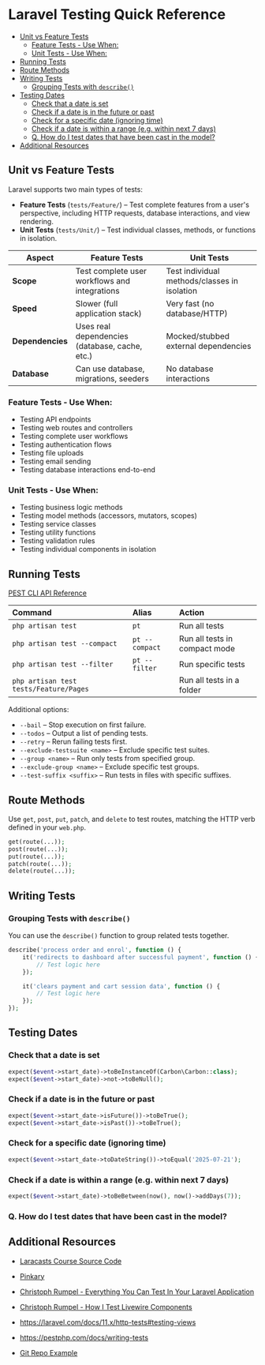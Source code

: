 # Laravel Testing Quick Reference

- [Unit vs Feature Tests](#unit-vs-feature-tests)
    - [Feature Tests - Use When:](#feature-tests---use-when)
    - [Unit Tests - Use When:](#unit-tests---use-when)
- [Running Tests](#running-tests)
- [Route Methods](#route-methods)
- [Writing Tests](#writing-tests)
    - [Grouping Tests with `describe()`](#grouping-tests-with-describe)
- [Testing Dates](#testing-dates)
    - [Check that a date is set](#check-that-a-date-is-set)
    - [Check if a date is in the future or past](#check-if-a-date-is-in-the-future-or-past)
    - [Check for a specific date (ignoring time)](#check-for-a-specific-date-ignoring-time)
    - [Check if a date is within a range (e.g. within next 7 days)](#check-if-a-date-is-within-a-range-eg-within-next-7-days)
    - [Q. How do I test dates that have been cast in the model?](#q-how-do-i-test-dates-that-have-been-cast-in-the-model)
- [Additional Resources](#additional-resources)


## Unit vs Feature Tests

Laravel supports two main types of tests:

- **Feature Tests** (`tests/Feature/`) – Test complete features from a user's
  perspective, including HTTP requests, database interactions, and view
  rendering.
- **Unit Tests** (`tests/Unit/`) – Test individual classes, methods, or
  functions in isolation.

| Aspect           | Feature Tests                                  | Unit Tests                                   |
| ---------------- | ---------------------------------------------- | -------------------------------------------- |
| **Scope**        | Test complete user workflows and integrations  | Test individual methods/classes in isolation |
| **Speed**        | Slower (full application stack)                | Very fast (no database/HTTP)                 |
| **Dependencies** | Uses real dependencies (database, cache, etc.) | Mocked/stubbed external dependencies         |
| **Database**     | Can use database, migrations, seeders          | No database interactions                     |

### Feature Tests - Use When:
- Testing API endpoints
- Testing web routes and controllers
- Testing complete user workflows
- Testing authentication flows
- Testing file uploads
- Testing email sending
- Testing database interactions end-to-end


### Unit Tests - Use When:
- Testing business logic methods
- Testing model methods (accessors, mutators, scopes)
- Testing service classes
- Testing utility functions
- Testing validation rules
- Testing individual components in isolation





## Running Tests

<a href="https://pestphp.com/docs/cli-api-reference" target="blank">PEST CLI API Reference</a>

| Command                                | Alias          | Action                        |
| :------------------------------------- | :------------- | :---------------------------- |
| `php artisan test`                     | `pt`           | Run all tests                 |
| `php artisan test --compact`           | `pt --compact` | Run all tests in compact mode |
| `php artisan test --filter`            | `pt --filter`  | Run specific tests            |
| `php artisan test tests/Feature/Pages` |                | Run all tests in a folder     |

Additional options:

- `--bail` – Stop execution on first failure.
- `--todos` – Output a list of pending tests.
- `--retry` – Rerun failing tests first.
- `--exclude-testsuite <name>` – Exclude specific test suites.
- `--group <name>` – Run only tests from specified group.
- `--exclude-group <name>` – Exclude specific test groups.
- `--test-suffix <suffix>` – Run tests in files with specific suffixes.


## Route Methods

Use `get`, `post`, `put`, `patch`, and `delete` to test routes, matching the
HTTP verb defined in your `web.php`.

```php +torchlight-php
get(route(...));
post(route(...));
put(route(...));
patch(route(...));
delete(route(...));
```

## Writing Tests

### Grouping Tests with `describe()`

You can use the `describe()` function to group related tests together.

```php +torchlight-php
describe('process order and enrol', function () {
    it('redirects to dashboard after successful payment', function () {
        // Test logic here
    });

    it('clears payment and cart session data', function () {
        // Test logic here
    });
});
```

## Testing Dates

### Check that a date is set
```php +torchlight-php
expect($event->start_date)->toBeInstanceOf(Carbon\Carbon::class);
expect($event->start_date)->not->toBeNull();
```

### Check if a date is in the future or past
```php +torchlight-php
expect($event->start_date->isFuture())->toBeTrue();
expect($event->start_date->isPast())->toBeTrue();
```

### Check for a specific date (ignoring time)
```php +torchlight-php
expect($event->start_date->toDateString())->toEqual('2025-07-21');
```

### Check if a date is within a range (e.g. within next 7 days)
```php +torchlight-php
expect($event->start_date)->toBeBetween(now(), now()->addDays(7));
```

### Q. How do I test dates that have been cast in the model?

<!-- The test is retunting a carbon instance but the date is cast to a string with a
specific format -->



## Additional Resources


- <a href="https://github.com/laracasts/laravelcasts/tree/main/tests"
  target="blank">Laracasts Course Source Code</a>

- <a href="https://github.com/pinkary-project/pinkary.com" target="blank">Pinkary</a>

- <a href="https://christoph-rumpel.com/2023/3/everything-you-can-test-in-your-laravel-application"
  target="blank">Christoph Rumpel - Everything You Can Test In Your Laravel Application</a>
- <a href="https://christoph-rumpel.com/2021/4/how-I-test-livewire-components"
  target="blank">Christoph Rumpel - How I Test Livewire Components</a>
- <a href="https://laravel.com/docs/11.x/http-tests#testing-views"
  target="blank">https://laravel.com/docs/11.x/http-tests#testing-views</a>
- <a href="https://pestphp.com/docs/writing-tests"
  target="blank">https://pestphp.com/docs/writing-tests</a>
- <a href="https://github.com/christophrumpel/what-you-can-test-in-laravel/tree/main/tests" target="blank">Git Repo Example</a>
